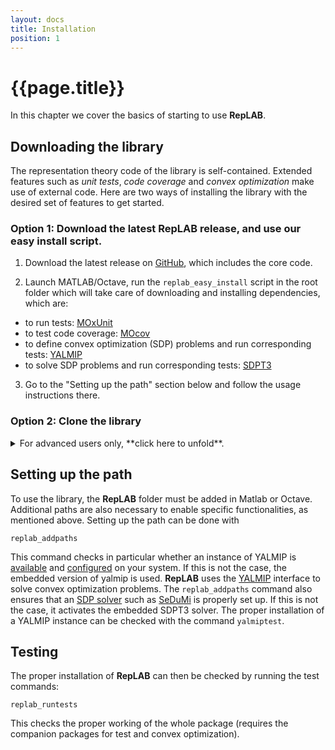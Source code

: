 ```yaml
---
layout: docs
title: Installation
position: 1
---
```


# {{page.title}}

In this chapter we cover the basics of starting to use **RepLAB**.
 
## Downloading the library

The representation theory code of the library is self-contained. Extended features such as *unit tests*, *code coverage* and *convex optimization* make use of external code. Here are two ways of installing the library with the desired set of features to get started.

### Option 1: Download the latest RepLAB release, and use our easy install script.


1. Download the latest release on [GitHub](https://www.github.com/replab/replab/releases), which includes the core code.

2. Launch MATLAB/Octave, run the `replab_easy_install` script in the root folder which will take care of downloading and installing dependencies, which are:

- to run tests: [MOxUnit](https://github.com/MOxUnit/MOxUnit)
- to test code coverage: [MOcov](https://github.com/MOcov/MOcov)
- to define convex optimization (SDP) problems and run corresponding tests: [YALMIP](https://github.com/yalmip/YALMIP)
- to solve SDP problems and run corresponding tests: [SDPT3](https://github.com/sqlp/sdpt3)

3. Go to the "Setting up the path" section below and follow the usage instructions there.


### Option 2: Clone the library

<details><summary>For advanced users only, **click here to unfold**.</summary>
<p>

Clone the library from GitHub using the following command:

```
git clone --recursive https://www.github.com/replab/replab
```

which will download the latest `master` version, and update the Git submodules automatically.

This creates a folder **RepLAB** with all the necessary code, including the [VPI](https://ch.mathworks.com/matlabcentral/fileexchange/22725-variable-precision-integer-arithmetic) library for large integers, the testing suite [MOxUnit](https://github.com/MOxUnit/MOxUnit), and the tools needed for semidefinite programming.

</p>
</details>

## Setting up the path

To use the library, the **RepLAB** folder must be added in Matlab or Octave. Additional paths are also necessary to enable specific functionalities, as mentioned above. Setting up the path can be done with
```
replab_addpaths
```

This command checks in particular whether an instance of YALMIP is  [available](https://yalmip.github.io/download/) and [configured](https://yalmip.github.io/tutorial/installation/) on your system. If this is not the case, the embedded version of yalmip is used. **RepLAB** uses the [YALMIP](https://yalmip.github.io) interface to solve convex optimization problems. The `replab_addpaths` command also ensures that an [SDP solver](https://yalmip.github.io/allsolvers/) such as [SeDuMi](https://github.com/SQLP/SeDuMi) is properly set up. If this is not the case, it activates the embedded SDPT3 solver. The proper installation of a YALMIP instance can be checked with the command `yalmiptest`.


## Testing

The proper installation of **RepLAB** can then be checked by running the test commands:

```
replab_runtests
```

This checks the proper working of the whole package (requires the companion packages for test and convex optimization).
